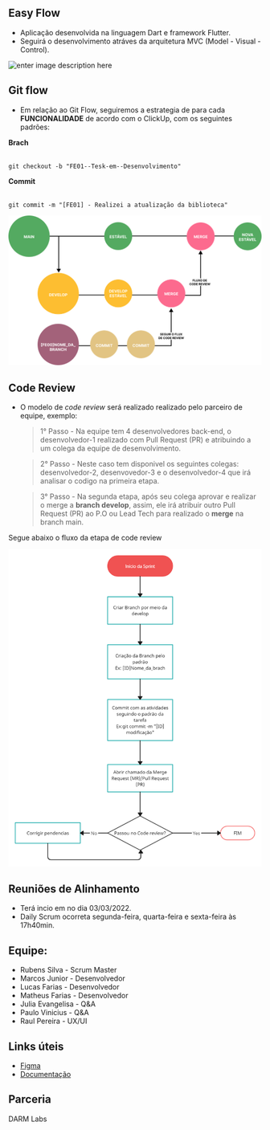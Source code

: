 ## Easy Flow

- Aplicação desenvolvida na linguagem Dart e framework Flutter.
- Seguirá o desenvolvimento atráves da arquitetura MVC (Model - Visual - Control).
  
![enter image description here](https://book.cakephp.org/1.3/pt/_images/basic_mvc.png)



## Git flow

- Em relação ao Git Flow, seguiremos a estrategia de para cada **FUNCIONALIDADE** de acordo com o ClickUp, com os seguintes padrões:

**Brach**
```

git checkout -b "FE01--Tesk-em--Desenvolvimento"

```
**Commit**
```

git commit -m "[FE01] - Realizei a atualização da biblioteca"

```

![Logo do Markdown](img/code.png)

## Code Review

- O modelo de *code review* será realizado realizado pelo parceiro de equipe, exemplo:
  > 1° Passo - Na equipe tem 4 desenvolvedores back-end, o desenvolvedor-1 realizado com Pull Request (PR) e atribuindo a um colega da equipe de desenvolvimento. 

  > 2° Passo  - Neste caso tem disponivel os seguintes colegas: desenvolvedor-2, desenvovedor-3 e o desenvolvedor-4 que irá analisar o codigo na primeira etapa.

  > 3° Passo - Na segunda etapa, após seu colega aprovar e realizar o merge a **branch develop**, assim, ele irá atribuir outro Pull Request (PR) ao P.O ou Lead Tech para realizado o **merge** na branch main.

Segue abaixo o fluxo da etapa de code review

![Logo do Markdown](img/pull.png)


## Reuniões de Alinhamento

- Terá incio em no dia 03/03/2022.
- Daily Scrum ocorreta segunda-feira, quarta-feira e sexta-feira às 17h40min.

## Equipe:

- Rubens Silva - Scrum Master
- Marcos Junior - Desenvolvedor
- Lucas Farias - Desenvolvedor 
- Matheus Farias - Desenvolvedor 
- Julia Evangelisa - Q&A
- Paulo Vinicius - Q&A
- Raul Pereira - UX/UI

## Links úteis

- [Figma](https://www.figma.com/file/deZwAfaPkXNOtwHo1QnPgz/achados-e-perdidos?node-id=0%3A1&t=HUK3Zx1sZ7zsUdW2-1)
- [Documentação](https://docs.google.com/document/d/1XcWkNQvsFP0NXcAHzRN45u2JcigKjdJkOSZCQ-xY8XI/edit?usp=sharing)

## Parceria


DARM Labs